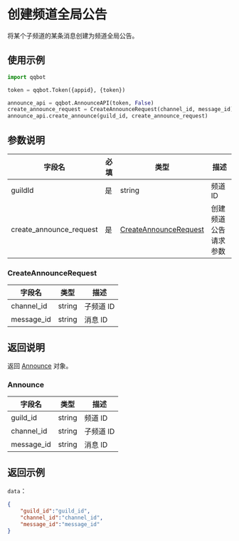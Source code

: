 # 创建频道全局公告 <Badge text="v2.2.0" />

将某个子频道的某条消息创建为频道全局公告。

## 使用示例

```python
import qqbot

token = qqbot.Token({appid}, {token})

announce_api = qqbot.AnnounceAPI(token, False)  
create_announce_request = CreateAnnounceRequest(channel_id, message_id)
announce_api.create_announce(guild_id, create_announce_request)
```

## 参数说明

| 字段名    | 必填 | 类型   | 描述                             |
| --------- | ---- | ------ | -------------------------------- |
| guildId   | 是   | string | 频道 ID     |
| create_announce_request | 是   | [CreateAnnounceRequest](#muteoption) | 创建频道公告请求参数 |


### CreateAnnounceRequest

| 字段名       | 类型   | 描述                      |
| ------------ | ------ | ------------------------- |
| channel_id   | string | 子频道 ID |
| message_id | string | 消息 ID  |

## 返回说明

返回 [Announce](#announce) 对象。

### Announce

| 字段名       | 类型   | 描述                      |
| ------------ | ------ | ------------------------- |
| guild_id     | string | 频道 ID    |
| channel_id   | string | 子频道 ID |
| message_id | string | 消息 ID  |

## 返回示例

`data`：

```json
{
    "guild_id":"guild_id",
    "channel_id":"channel_id",
    "message_id":"message_id"
}
```
